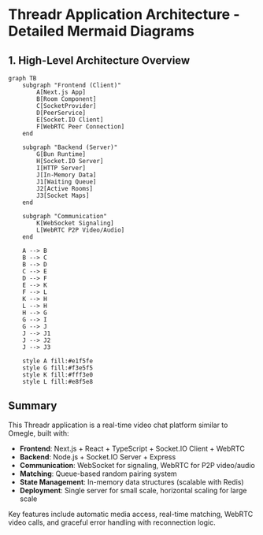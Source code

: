 # Threadr Application Architecture - Detailed Mermaid Diagrams

## 1. High-Level Architecture Overview

```mermaid
graph TB
    subgraph "Frontend (Client)"
        A[Next.js App]
        B[Room Component]
        C[SocketProvider]
        D[PeerService]
        E[Socket.IO Client]
        F[WebRTC Peer Connection]
    end

    subgraph "Backend (Server)"
        G[Bun Runtime]
        H[Socket.IO Server]
        I[HTTP Server]
        J[In-Memory Data]
        J1[Waiting Queue]
        J2[Active Rooms]
        J3[Socket Maps]
    end

    subgraph "Communication"
        K[WebSocket Signaling]
        L[WebRTC P2P Video/Audio]
    end

    A --> B
    B --> C
    B --> D
    C --> E
    D --> F
    E --> K
    F --> L
    K --> H
    L --> H
    H --> G
    G --> I
    G --> J
    J --> J1
    J --> J2
    J --> J3

    style A fill:#e1f5fe
    style G fill:#f3e5f5
    style K fill:#fff3e0
    style L fill:#e8f5e8
```


## Summary

This Threadr application is a real-time video chat platform similar to Omegle, built with:

- **Frontend**: Next.js + React + TypeScript + Socket.IO Client + WebRTC
- **Backend**: Node.js + Socket.IO Server + Express
- **Communication**: WebSocket for signaling, WebRTC for P2P video/audio
- **Matching**: Queue-based random pairing system
- **State Management**: In-memory data structures (scalable with Redis)
- **Deployment**: Single server for small scale, horizontal scaling for large scale

Key features include automatic media access, real-time matching, WebRTC video calls, and graceful error handling with reconnection logic.